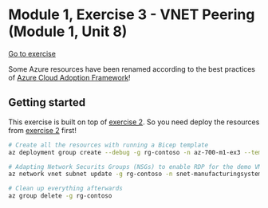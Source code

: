 # Module 1, Exercise 3 - VNET Peering (Module 1, Unit 8)

[Go to exercise](https://learn.microsoft.com/en-us/training/modules/introduction-to-azure-virtual-networks/8-exercise-connect-two-azure-virtual-networks-global)

Some Azure resources have been renamed according to the best practices of [Azure Cloud Adoption Framework](https://learn.microsoft.com/en-us/azure/cloud-adoption-framework/ready/azure-best-practices/resource-naming)!

## Getting started

This exercise is built on top of [exercise 2](../2-dns/). So you need deploy the resources from [exercise 2](../2-dns/) first!

```bash
# Create all the resources with running a Bicep template
az deployment group create --debug -g rg-contoso -n az-700-m1-ex3 --template-file main.bicep --parameters @parameters.json

# Adapting Network Securits Groups (NSGs) to enable RDP for the demo VMs
az network vnet subnet update -g rg-contoso -n snet-manufacturingsystem --vnet-name vnet-manufacturing --network-security-group nsg-manufacturing

# Clean up everything afterwards
az group delete -g rg-contoso
```
